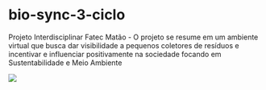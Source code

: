 # bio-sync-3-ciclo
Projeto Interdisciplinar Fatec Matão - O projeto se resume em um ambiente virtual que busca dar visibilidade a pequenos coletores de resíduos e incentivar e influenciar positivamente na sociedade focando em Sustentabilidade e Meio Ambiente

<div> 
  <img src="https://github.com/lucasmaciel1/bio-sync-3-ciclo/issues/1#issue-2468291481" align="center">
</div>
